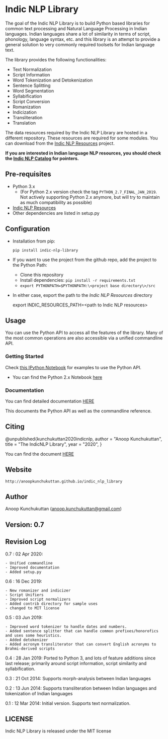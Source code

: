 # Indic NLP Library

The goal of the Indic NLP Library is to build Python based libraries for common text processing and Natural Language Processing in Indian languages. Indian languages share a lot of similarity in terms of script, phonology, language syntax, etc. and this library is an attempt to provide a general solution to very commonly required toolsets for Indian language text.

The library provides the following functionalities:

- Text Normalization
- Script Information
- Word Tokenization and Detokenization
- Sentence Splitting 
- Word Segmentation
- Syllabification
- Script Conversion
- Romanization
- Indicization
- Transliteration
- Translation

The data resources required by the Indic NLP Library are hosted in a different repository. These resources are required for some modules. You can download from the [Indic NLP Resources](https://github.com/anoopkunchukuttan/indic_nlp_resources) project. 

**If you are interested in Indian language NLP resources, you should check the [Indic NLP Catalog](https://github.com/anoopkunchukuttan/indic_nlp_library) for pointers.**

## Pre-requisites

- Python 3.x 
   - (For Python 2.x version check the tag `PYTHON_2.7_FINAL_JAN_2019`. Not actively supporting Python 2.x anymore, but will try to maintain as much compatibility as possible)
- [Indic NLP Resources](https://github.com/anoopkunchukuttan/indic_nlp_resources)
- Other dependencies are listed in setup.py


## Configuration

- Installation from pip:

    `pip install indic-nlp-library`

- If you want to use the project from the github repo, add the project to the Python Path: 

    - Clone this repository
    - Install dependencies: `pip install -r requirements.txt`
    - `export PYTHONPATH=$PYTHONPATH:\<project base directory\>/src`

- In either case, export the path to the _Indic NLP Resources_ directory

    export INDIC_RESOURCES_PATH=\<path to Indic NLP resources\> 

## Usage 

You can use the Python API to access all the features of the library. Many of the most common operations are also accessible via a unified commandline API. 

### Getting Started

Check [this IPython Notebook](http://nbviewer.ipython.org/url/anoopkunchukuttan.github.io/indic_nlp_library/doc/indic_nlp_examples.ipynb) for examples to use the Python API.
  - You can find the Python 2.x Notebook [here](http://nbviewer.ipython.org/url/anoopkunchukuttan.github.io/indic_nlp_library/doc/indic_nlp_examples_2_7.ipynb) 

### Documentation

You can find detailed documentation  [HERE](https://indic-nlp-library.readthedocs.io/en/latest)

This documents the Python API as well as the commandline reference. 

## Citing

@unpublished{kunchukuttan2020indicnlp,
author = "Anoop Kunchukuttan",
title = "The IndicNLP Library",
year = "2020",
}

You can find the document [HERE](docs/indicnlp.pdf)

## Website

`http://anoopkunchukuttan.github.io/indic_nlp_library`

## Author
Anoop Kunchukuttan ([anoop.kunchukuttan@gmail.com](anoop.kunchukuttan@gmail.com))

## Version: 0.7

## Revision Log

0.7 : 02 Apr 2020:

    - Unified commandline 
    - Improved documentation
    - Added setup.py

0.6 : 16 Dec 2019:

    - New romanizer and indicizer
    - Script Unifiers
    - Improved script normalizers
    - Added contrib directory for sample uses
    - changed to MIT license 

0.5 : 03 Jun 2019: 

    - Improved word tokenizer to handle dates and numbers. 
    - Added sentence splitter that can handle common prefixes/honorofics and uses some heuristics.
    - Added detokenizer
    - Added acronym transliterator that can convert English acronyms to Brahmi-derived scripts

0.4 : 28 Jan 2019: Ported to Python 3, and lots of feature additions since last release; primarily around script information, script similarity and syllabification.

0.3 : 21 Oct 2014: Supports morph-analysis between Indian languages

0.2 : 13 Jun 2014: Supports transliteration between Indian languages and tokenization of Indian languages 

0.1 : 12 Mar 2014: Initial version. Supports text normalization.

## LICENSE

Indic NLP Library is released under the MIT license


